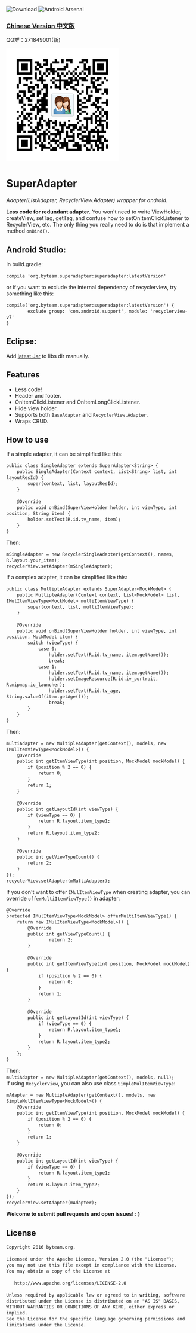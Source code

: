 ![Download](https://api.bintray.com/packages/chenenyu/maven/SuperAdapter/images/download.svg) ![Android Arsenal](https://img.shields.io/badge/Android%20Arsenal-SuperAdapter-brightgreen.svg?style=flat)
### [Chinese Version 中文版](http://www.jianshu.com/p/d6a76fd3ea5b)
QQ群：271849001(新)  

![QQ群二维码](img/qq_qun.png)
# SuperAdapter
*Adapter(ListAdapter, RecyclerView.Adapter) wrapper for android.*

**Less code for redundant adapter.** You won't need to write ViewHolder, createView, setTag, getTag, and confuse how to setOnItemClickListener to RecyclerView, etc. The only thing you really need to do is that implement a method `onBind()`.  

## Android Studio:

In build.gradle:

`compile 'org.byteam.superadapter:superadapter:latestVersion'`

or if you want to exclude the internal dependency of recyclerview, try something like this:
```
compile('org.byteam.superadapter:superadapter:latestVersion') {
        exclude group: 'com.android.support', module: 'recyclerview-v7'
}
```

## Eclipse:
Add [latest Jar](https://github.com/byteam/SuperAdapter/releases) to libs dir manually.

## Features
* Less code!
* Header and footer.
* OnItemClickListener and OnItemLongClickListener.
* Hide view holder.
* Supports both `BaseAdapter` and `RecyclerView.Adapter`.
* Wraps CRUD.

## How to use

If a simple adapter, it can be simplified like this:  

```
public class SingleAdapter extends SuperAdapter<String> {
	public SingleAdapter(Context context, List<String> list, int layoutResId) {
		super(context, list, layoutResId);
	}

	@Override
	public void onBind(SuperViewHolder holder, int viewType, int position, String item) {
		holder.setText(R.id.tv_name, item);
	}
}
```  

Then:  

```
mSingleAdapter = new RecyclerSingleAdapter(getContext(), names, R.layout.your_item);  
recyclerView.setAdapter(mSingleAdapter);
```  
If a complex adapter, it can be simplified like this:  

```
public class MultipleAdapter extends SuperAdapter<MockModel> {
	public MultipleAdapter(Context context, List<MockModel> list, IMulItemViewType<MockModel> multiItemViewType) {
		super(context, list, multiItemViewType);
	}

	@Override
	public void onBind(SuperViewHolder holder, int viewType, int position, MockModel item) {
		switch (viewType) {
			case 0:
				holder.setText(R.id.tv_name, item.getName());
				break;
			case 1:
				holder.setText(R.id.tv_name, item.getName());
				holder.setImageResource(R.id.iv_portrait, R.mipmap.ic_launcher);
				holder.setText(R.id.tv_age, String.valueOf(item.getAge()));
				break;
		}
	}
}
```  

Then:  

```
multiAdapter = new MultipleAdapter(getContext(), models, new IMulItemViewType<MockModel>() {
	@Override
	public int getItemViewType(int position, MockModel mockModel) {
		if (position % 2 == 0) {
			return 0;
		}
		return 1;
	}

	@Override
	public int getLayoutId(int viewType) {
		if (viewType == 0) {
			return R.layout.item_type1;
		}
		return R.layout.item_type2;
	}

	@Override
	public int getViewTypeCount() {
		return 2;
	}
});
recyclerView.setAdapter(mMultiAdapter);
```  

If you don't want to offer `IMulItemViewType` when creating adapter, you can override `offerMultiItemViewType()` in adapter:

```
@Override
protected IMulItemViewType<MockModel> offerMultiItemViewType() {
	return new IMulItemViewType<MockModel>() {
		@Override
		public int getViewTypeCount() {
				return 2;
		}

		@Override
		public int getItemViewType(int position, MockModel mockModel) {
			if (position % 2 == 0) {
				return 0;
			}
			return 1;
		}

		@Override
		public int getLayoutId(int viewType) {
			if (viewType == 0) {
				return R.layout.item_type1;
			}
			return R.layout.item_type2;
		}
	};
}
```    

Then:  
`multiAdapter = new MultipleAdapter(getContext(), models, null);`   
If using `RecyclerView`, you can also use class `SimpleMulItemViewType`:  
 
```
mAdapter = new MultipleAdapter(getContext(), models, new SimpleMulItemViewType<MockModel>() {
	@Override
	public int getItemViewType(int position, MockModel mockModel) {
		if (position % 2 == 0) {
			return 0;
		}
		return 1;
	}

	@Override
	public int getLayoutId(int viewType) {
		if (viewType == 0) {
			return R.layout.item_type1;
		}
		return R.layout.item_type2;
	}
});
recyclerView.setAdapter(mAdapter);
```  


**Welcome to submit pull requests and open issues!  : )**

## License

```
Copyright 2016 byteam.org.

Licensed under the Apache License, Version 2.0 (the "License");
you may not use this file except in compliance with the License.
You may obtain a copy of the License at

   http://www.apache.org/licenses/LICENSE-2.0

Unless required by applicable law or agreed to in writing, software
distributed under the License is distributed on an "AS IS" BASIS,
WITHOUT WARRANTIES OR CONDITIONS OF ANY KIND, either express or implied.
See the License for the specific language governing permissions and
limitations under the License.
```

